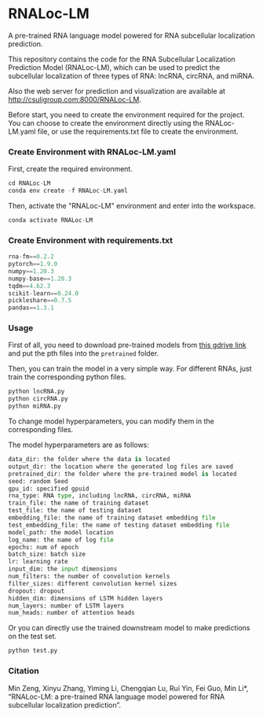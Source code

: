 # RNALoc-LM
A pre-trained RNA language model powered for RNA subcellular localization prediction.

This repository contains the code for the RNA Subcellular Localization Prediction Model (RNALoc-LM), which can be used to predict the subcellular localization of three types of RNA: lncRNA, circRNA, and miRNA. 

Also the web server for prediction and visualization are available at http://csuligroup.com:8000/RNALoc-LM.

Before start, you need to create the environment required for the project. You can choose to create the environment directly using the RNALoc-LM.yaml file, or use the requirements.txt file to create the environment.

### Create Environment with RNALoc-LM.yaml

First, create the required environment.

```python
cd RNALoc-LM
conda env create -f RNALoc-LM.yaml
```

Then, activate the "RNALoc-LM" environment and enter into the workspace.

```python
conda activate RNALoc-LM
```

### Create Environment with requirements.txt

```python
rna-fm==0.2.2
pytorch==1.9.0
numpy==1.20.3
numpy-base==1.20.3
tqdm==4.62.3
scikit-learn==0.24.0
pickleshare==0.7.5
pandas==1.3.1
```

### Usage

First of all, you need to download pre-trained models from [this gdrive link](https://drive.google.com/drive/folders/1VGye74GnNXbUMKx6QYYectZrY7G2pQ_J?usp=share_link) and put the pth files into the `pretrained` folder.

Then, you can train the model in a very simple way.
For different RNAs, just train the corresponding python files.

```python
python lncRNA.py
python circRNA.py
python miRNA.py
```

To change model hyperparameters, you can modify them in the corresponding files.

The model hyperparameters are as follows:

```python
data_dir: the folder where the data is located
output_dir: the location where the generated log files are saved
pretrained_dir: the folder where the pre-trained model is located
seed: random Seed
gpu_id: specified gpuid
rna_type: RNA type, including lncRNA, circRNA, miRNA
train_file: the name of training dataset
test_file: the name of testing dataset
embedding_file: the name of training dataset embedding file
test_embedding_file: the name of testing dataset embedding file
model_path: the model location
log_name: the name of log file
epochs: num of epoch
batch_size: batch size
lr: learning rate
input_dim: the input dimensions
num_filters: the number of convolution kernels
filter_sizes: different convolution kernel sizes
dropout: dropout
hidden_dim: dimensions of LSTM hidden layers
num_layers: number of LSTM layers
num_heads: number of attention heads
```

Or you can directly use the trained downstream model to make predictions on the test set.

```python
python test.py
```

### Citation

Min Zeng, Xinyu Zhang, Yiming Li, Chengqian Lu, Rui Yin, Fei Guo, Min Li*, “RNALoc-LM: a pre-trained RNA language model powered for RNA subcellular localization prediction”.



